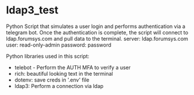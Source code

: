 # ldap3_test
Python Script that simulates a user login and performs authentication via a telegram bot. Once the authentication is complete, the script will connect to ldap.forumsys.com and pull data to the terminal.
server: ldap.forumsys.com
user: read-only-admin
password: password

Python libraries used in this script:
- telebot - Perform the AUTH MFA to verify a user
- rich: beautiful looking text in the terminal
- dotenv: save creds in '.env' file
- ldap3: Perform a connection via ldap
